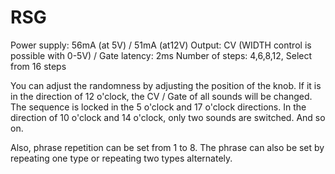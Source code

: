 # RSG

Power supply: 56mA (at 5V) / 51mA (at12V)
Output: CV (WIDTH control is possible with 0-5V) / Gate
latency: 2ms
Number of steps: 4,6,8,12, Select from 16 steps

You can adjust the randomness by adjusting the position of the knob.
If it is in the direction of 12 o'clock, the CV / Gate of all sounds will be changed.
The sequence is locked in the 5 o'clock and 17 o'clock directions.
In the direction of 10 o'clock and 14 o'clock, only two sounds are switched. And so on.

Also, phrase repetition can be set from 1 to 8.
The phrase can also be set by repeating one type or repeating two types alternately.

